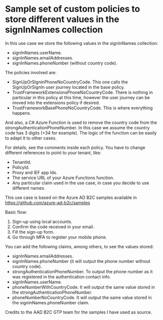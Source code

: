 # Sample set of custom policies to store different values in the signInNames collection

In this use case we store the following values in the signInNames collection:

- signInNames.userName.
- signInNames.emailAddresses.
- signInNames.phoneNumber (without country code).

The policies involved are:

- SignUpOrSigninPhoneNoCountryCode. This one calls the SignUpOrSignIn user journey located in the base policy.
- TrustFrameworkExtensionsPhoneNoCountryCode. There is nothing in particular in this policy at this time, however the user journey can be moved into the extensions policy if desired.
- TrustFrameworkBasePhoneNoCountryCode. This is where everything happens.

And also, a C# Azure Function is used to remove the country code from the strongAuthenticationPhoneNumber. In this case we assume the country code has 3 digits (+34 for example). The logic of the function can be easily to adapt it to other cases.

For details, see the comments inside each policy. You have to change different references to point to your tenant, like:

- TenantId.
- PolicyId.
- Proxy and IEF app Ids.
- The service URL of your Azure Functions function.
- Any particular claim used in the use case, in case you decide to use different names.

This use case is based on the Azure AD B2C samples available in https://github.com/azure-ad-b2c/samples

Basic flow:

1. Sign-up using local accounts.
2. Confirm the code received in your email.
3. Fill the sign-up form.
4. Go through MFA to register your mobile phone.

You can add the following claims, among others, to see the values stored:

- signInNames.emailAddresses.
- signInNames.phoneNumber (it will output the phone number without country code).
- strongAuthenticationPhoneNumber. To output the phone number as it was registered in the authentication contact info.
- signInNames.userName.
- phoneNumberWithCountryCode. It will output the same value stored in the strongAuthenticationPhoneNumber.
- phoneNumberNoCountryCode. It will output the same value stored in the signInNames.phoneNumber claim.

Credits to the AAD B2C GTP team for the samples I have used as source.
